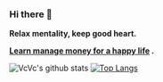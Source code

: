 ### Hi there 👋

**Relax mentality, keep good heart.**

 **[Learn manage money for a happy life](https://github.com/VcSpace/News-M) .**

![VcVc's github stats](https://github-readme-stats.vercel.app/api?username=6923403&show_icons=true&hide=stars&theme=graywhite)
[![Top Langs](https://github-readme-stats.vercel.app/api/top-langs/?username=6923403&layout=compact&hide=CMake,html)](https://github.com/anuraghazra/github-readme-stats)

<!-- Here are some ideas to get you started:
- 🔭 I’m currently working on ...
- 🌱 I’m currently learning ...
- 👯 I’m looking to collaborate on ...
- 🤔 I’m looking for help with ...
- 💬 Ask me about ...
- 📫 How to reach me: ...
- 😄 Pronouns: ...
- ⚡ Fun fact: ...
-->


<!-- ### Calm down heart, appreciate Natural .

<!-- ![image](https://github.com/6923403/6923403/blob/master/material/natural.gif)


<!-- **6923403/6923403** is a ✨ _special_ ✨ repository because its `README.md` (this file) appears on your GitHub profile.
Here are some ideas to get you started:

- 🔭 I’m currently working on ...
- 🌱 I’m currently learning ...
- 👯 I’m looking to collaborate on ...
- 🤔 I’m looking for help with ...
- 💬 Ask me about ...
- 📫 How to reach me: ...
- 😄 Pronouns: ...
- ⚡ Fun fact: ...
-->
